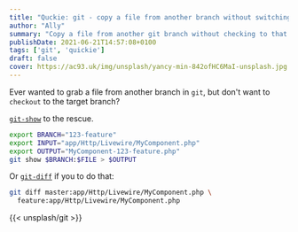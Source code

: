 ```yaml
---
title: "Quckie: git - copy a file from another branch without switching branch"
author: "Ally"
summary: "Copy a file from another git branch without checking to that target branch"
publishDate: 2021-06-21T14:57:08+0100
tags: ['git', 'quickie']
draft: false
cover: https://ac93.uk/img/unsplash/yancy-min-842ofHC6MaI-unsplash.jpg
---
```


Ever wanted to grab a file from another branch in `git`, but don't want to `checkout` to the target branch?

[`git-show`](https://git-scm.com/docs/git-show) to the rescue.

```bash
export BRANCH="123-feature"
export INPUT="app/Http/Livewire/MyComponent.php"
export OUTPUT="MyComponent-123-feature.php"
git show $BRANCH:$FILE > $OUTPUT
```

Or [`git-diff`](https://git-scm.com/docs/git-diff) if you to do that:

```bash
git diff master:app/Http/Livewire/MyComponent.php \
  feature:app/Http/Livewire/MyComponent.php
```

{{< unsplash/git >}}
